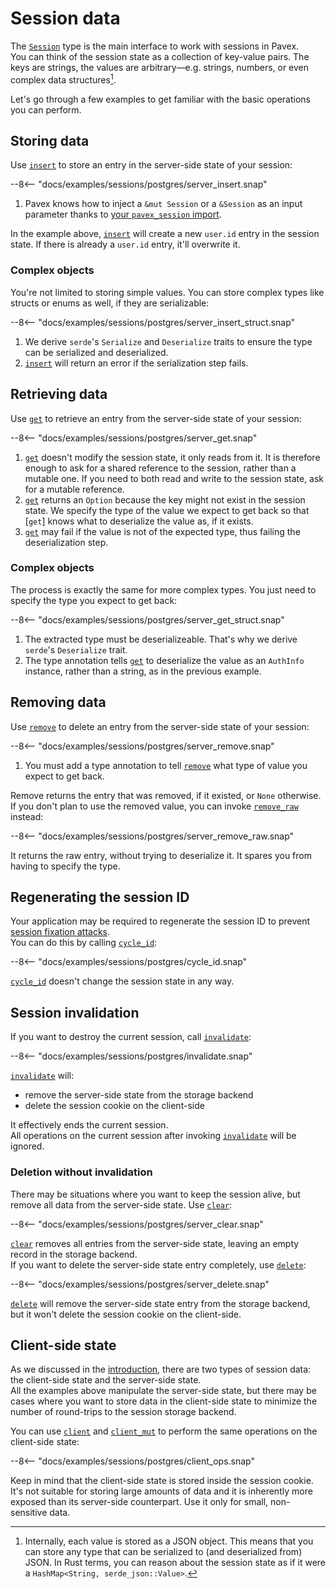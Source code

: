 # Session data

The [`Session`][Session] type is the main interface to work with sessions in Pavex.\
You can think of the session state as a collection of key-value pairs. The keys are strings, the values are
arbitrary—e.g. strings, numbers, or even complex data structures[^internal-representation].

Let's go through a few examples to get familiar with the basic operations you can perform.

## Storing data

Use [`insert`][insert] to store an entry in the server-side state of your session:

--8<-- "docs/examples/sessions/postgres/server_insert.snap"

1. Pavex knows how to inject a `&mut Session` or a `&Session` as an input parameter 
   thanks to [your `pavex_session` import](installation.md#blueprint).

In the example above, [`insert`][insert] will create a new `user.id` entry in the session state.
If there is already a `user.id` entry, it'll overwrite it.

### Complex objects

You're not limited to storing simple values. You can store complex types like structs
or enums as well, if they are serializable:

--8<-- "docs/examples/sessions/postgres/server_insert_struct.snap"

1. We derive `serde`'s `Serialize` and `Deserialize` traits to ensure the type
   can be serialized and deserialized.
2. [`insert`][insert] will return an error if the serialization step fails.

## Retrieving data

Use [`get`][get] to retrieve an entry from the server-side state of your session:

--8<-- "docs/examples/sessions/postgres/server_get.snap"

1. [`get`][get] doesn't modify the session state, it only reads from it.
   It is therefore enough to ask for a shared reference to the session,
   rather than a mutable one.
   If you need to both read and write to the session state, ask for a mutable reference.
2. [`get`][get] returns an `Option` because the key might not exist in the session state.
   We specify the type of the value we expect to get back so that [`get`]
   knows what to deserialize the value as, if it exists.
3. [`get`][get] may fail if the value is not of the expected type, thus failing
   the deserialization step.

### Complex objects

The process is exactly the same for more complex types. You just need to specify the type
you expect to get back:

--8<-- "docs/examples/sessions/postgres/server_get_struct.snap"

1. The extracted type must be deserializeable. That's why we derive `serde`'s `Deserialize` trait.
2. The type annotation tells [`get`][get] to deserialize the value as an `AuthInfo` instance,
   rather than a string, as in the previous example.

## Removing data

Use [`remove`][remove] to delete an entry from the server-side state of your session:

--8<-- "docs/examples/sessions/postgres/server_remove.snap"

1. You must add a type annotation to tell [`remove`][remove] what type of value you expect to get back.

Remove returns the entry that was removed, if it existed, or `None` otherwise.\
If you don't plan to use the removed value, you can invoke [`remove_raw`][remove_raw] instead:

--8<-- "docs/examples/sessions/postgres/server_remove_raw.snap"

It returns the raw entry, without trying to deserialize it. It spares you from having to specify the type.

## Regenerating the session ID

Your application may be required to regenerate the session ID
to prevent [session fixation attacks](https://owasp.org/www-community/attacks/Session_fixation).\
You can do this by calling [`cycle_id`][cycle_id]:

--8<-- "docs/examples/sessions/postgres/cycle_id.snap"

[`cycle_id`][cycle_id] doesn't change the session state in any way.

## Session invalidation

If you want to destroy the current session, call [`invalidate`][invalidate]:

--8<-- "docs/examples/sessions/postgres/invalidate.snap"

[`invalidate`][invalidate] will:

- remove the server-side state from the storage backend
- delete the session cookie on the client-side

It effectively ends the current session.\
All operations on the current session after invoking [`invalidate`][invalidate] will be ignored.

### Deletion without invalidation

There may be situations where you want to keep the session alive, but remove all data
from the server-side state. Use [`clear`][clear]:

--8<-- "docs/examples/sessions/postgres/server_clear.snap"

[`clear`][clear] removes all entries from the server-side state, leaving an empty record
in the storage backend.\
If you want to delete the server-side state entry completely, use [`delete`][delete]:

--8<-- "docs/examples/sessions/postgres/server_delete.snap"

[`delete`][delete] will remove the server-side state entry from the storage backend, but it won't
delete the session cookie on the client-side.

## Client-side state

As we discussed in the [introduction](index.md#anatomy-of-a-session), there are two types of session data:
the client-side state and the server-side state.\
All the examples above manipulate the server-side state, but there may be cases where you want to
store data in the client-side state to minimize the number of round-trips to the session storage
backend.

You can use [`client`][client] and [`client_mut`][client_mut] to perform the same operations on the client-side state:

--8<-- "docs/examples/sessions/postgres/client_ops.snap"

Keep in mind that the client-side state is stored inside the session cookie.\
It's not suitable for storing large amounts of data and it is inherently more exposed than its
server-side counterpart. Use it only for small, non-sensitive data.

[^internal-representation]: Internally, each value is stored as a JSON object. This means that
    you can store any type that can be serialized to (and deserialized from) JSON. In Rust terms,
    you can reason about the session state as if it were a `HashMap<String, serde_json::Value>`.

[Session]: /api_reference/pavex_session/struct.Session.html
[delete]: /api_reference/pavex_session/struct.Session.html#method.delete
[cycle_id]: /api_reference/pavex_session/struct.Session.html#method.cycle_id
[invalidate]: /api_reference/pavex_session/struct.Session.html#method.invalidate
[client]: /api_reference/pavex_session/struct.Session.html#method.client
[client_mut]: /api_reference/pavex_session/struct.Session.html#method.client_mut
[clear]: /api_reference/pavex_session/struct.Session.html#method.clear
[insert]: /api_reference/pavex_session/struct.Session.html#method.insert
[remove]: /api_reference/pavex_session/struct.Session.html#method.remove
[remove_raw]: /api_reference/pavex_session/struct.Session.html#method.remove_raw
[get]: /api_reference/pavex_session/struct.Session.html#method.get
